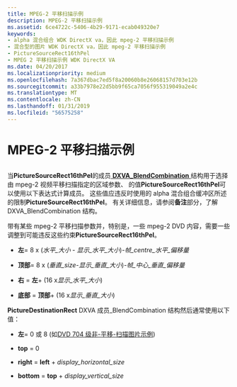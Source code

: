 ```yaml
---
title: MPEG-2 平移扫描示例
description: MPEG-2 平移扫描示例
ms.assetid: 6ce4722c-5406-4b29-9171-ecab049320e7
keywords:
- alpha 混合组合 WDK DirectX va，因此 mpeg-2 平移扫描示例
- 混合型的图片 WDK DirectX va，因此 mpeg-2 平移扫描示例
- PictureSourceRect16thPel
- MPEG 2 平移扫描示例 WDK DirectX VA
ms.date: 04/20/2017
ms.localizationpriority: medium
ms.openlocfilehash: 7a367dbac7ed5f8a20060b8e26068157d703e12b
ms.sourcegitcommit: a33b7978e22d5bb9f65ca7056f955319049a2e4c
ms.translationtype: MT
ms.contentlocale: zh-CN
ms.lasthandoff: 01/31/2019
ms.locfileid: "56575258"
---
```

# <a name="mpeg-2-pan-scan-example"></a>MPEG-2 平移扫描示例


## <span id="ddk_mpeg_2_pan_scan_example_gg"></span><span id="DDK_MPEG_2_PAN_SCAN_EXAMPLE_GG"></span>


当**PictureSourceRect16thPel**的成员[ **DXVA\_BlendCombination** ](https://msdn.microsoft.com/library/windows/hardware/ff563120)结构用于选择由 mpeg-2 视频平移扫描指定的区域参数、 的值**PictureSourceRect16thPel**可以使用以下表达式计算成员。 这些值应违反时使用的 alpha 混合组合缓冲区所述的限制**PictureSourceRect16thPel**。 有关详细信息，请参阅**备注**部分，了解 DXVA\_BlendCombination 结构。

带有某些 mpeg-2 平移扫描参数并，特别是，一些 mpeg-2 DVD 内容，需要一些调整到可能违反这些约束**PictureSourceRect16thPel**。

-   **左**= 8 x (*水平\_大小* - *显示\_水平\_大小*)-*帧\_centre\_水平\_偏移量*

-   **顶部**= 8 x (*垂直\_size-显示\_垂直\_大小*)-*帧\_中心\_垂直\_偏移量*

-   **右** = **左**+ (16 x*显示\_水平\_大小*)

-   **底部** = **顶部**+ (16 x*显示\_垂直\_大小*)

**PictureDestinationRect** DXVA 成员\_BlendCombination 结构然后通常使用以下值：

-   **左**= 0 或 8 (如[DVD 704 级非-平移-扫描图片示例](dvd-704-wide-non-pan-scan-example.md))

-   **top** = 0

-   **right** = **left** + *display\_horizontal\_size*

-   **bottom** = **top** + *display\_vertical\_size*

 

 





